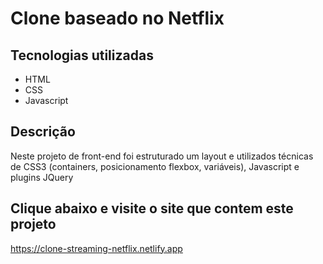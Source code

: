 # Clone baseado no Netflix

## Tecnologias utilizadas

- HTML
- CSS
- Javascript

## Descrição

Neste projeto de front-end foi estruturado um layout e utilizados técnicas de CSS3 (containers, posicionamento flexbox, variáveis), Javascript e plugins JQuery

## Clique abaixo e visite o site que contem este projeto
https://clone-streaming-netflix.netlify.app
